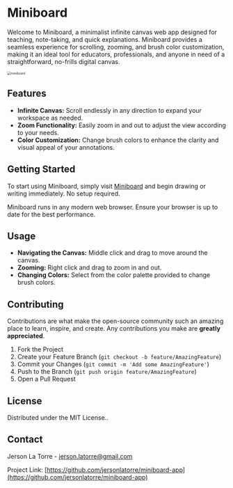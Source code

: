 # Miniboard

Welcome to Miniboard, a minimalist infinite canvas web app designed for teaching, note-taking, and quick explanations. Miniboard provides a seamless experience for scrolling, zooming, and brush color customization, making it an ideal tool for educators, professionals, and anyone in need of a straightforward, no-frills digital canvas.

<img src="https://p.ipic.vip/1udrpj.png" alt="miniboard" style="zoom:50%;" />

## Features

- **Infinite Canvas:** Scroll endlessly in any direction to expand your workspace as needed.
- **Zoom Functionality:** Easily zoom in and out to adjust the view according to your needs.
- **Color Customization:** Change brush colors to enhance the clarity and visual appeal of your annotations.

## Getting Started

To start using Miniboard, simply visit [Miniboard](https://miniboard.surge.sh) and begin drawing or writing immediately. No setup required.

Miniboard runs in any modern web browser. Ensure your browser is up to date for the best performance.

## Usage

- **Navigating the Canvas:** Middle click and drag to move around the canvas.
- **Zooming:** Right click and drag to zoom in and out.
- **Changing Colors:** Select from the color palette provided to change brush colors.

## Contributing

Contributions are what make the open-source community such an amazing place to learn, inspire, and create. Any contributions you make are **greatly appreciated**.

1. Fork the Project
2. Create your Feature Branch (`git checkout -b feature/AmazingFeature`)
3. Commit your Changes (`git commit -m 'Add some AmazingFeature'`)
4. Push to the Branch (`git push origin feature/AmazingFeature`)
5. Open a Pull Request

## License

Distributed under the MIT License..

## Contact

Jerson La Torre - [jerson.latorre@gmail.com](jerson.latorre@gmail.com)

Project Link: [https://github.com/jersonlatorre/miniboard-app](https://github.com/jersonlatorre/miniboard-app)
